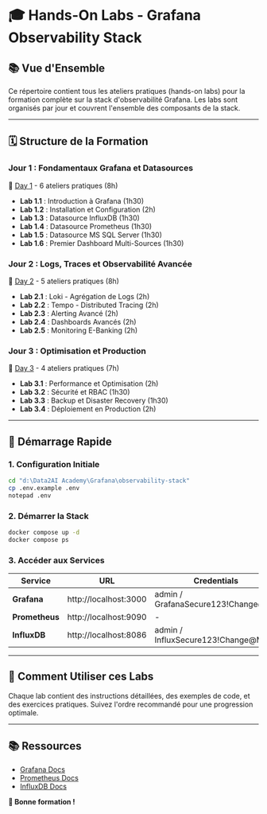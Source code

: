 # 🎓 Hands-On Labs - Grafana Observability Stack

## 📚 Vue d'Ensemble

Ce répertoire contient tous les ateliers pratiques (hands-on labs) pour la formation complète sur la stack d'observabilité Grafana. Les labs sont organisés par jour et couvrent l'ensemble des composants de la stack.

---

## 🗓️ Structure de la Formation

### **Jour 1 : Fondamentaux Grafana et Datasources**
📁 [Day 1](./Day%201/) - 6 ateliers pratiques (8h)

- **Lab 1.1** : Introduction à Grafana (1h30)
- **Lab 1.2** : Installation et Configuration (2h)
- **Lab 1.3** : Datasource InfluxDB (1h30)
- **Lab 1.4** : Datasource Prometheus (1h30)
- **Lab 1.5** : Datasource MS SQL Server (1h30)
- **Lab 1.6** : Premier Dashboard Multi-Sources (1h30)

### **Jour 2 : Logs, Traces et Observabilité Avancée**
📁 [Day 2](./Day%202/) - 5 ateliers pratiques (8h)

- **Lab 2.1** : Loki - Agrégation de Logs (2h)
- **Lab 2.2** : Tempo - Distributed Tracing (2h)
- **Lab 2.3** : Alerting Avancé (2h)
- **Lab 2.4** : Dashboards Avancés (2h)
- **Lab 2.5** : Monitoring E-Banking (2h)

### **Jour 3 : Optimisation et Production**
📁 [Day 3](./Day%203/) - 4 ateliers pratiques (7h)

- **Lab 3.1** : Performance et Optimisation (2h)
- **Lab 3.2** : Sécurité et RBAC (1h30)
- **Lab 3.3** : Backup et Disaster Recovery (1h30)
- **Lab 3.4** : Déploiement en Production (2h)

---

## 🚀 Démarrage Rapide

### 1. Configuration Initiale
```bash
cd "d:\Data2AI Academy\Grafana\observability-stack"
cp .env.example .env
notepad .env
```

### 2. Démarrer la Stack
```bash
docker compose up -d
docker compose ps
```

### 3. Accéder aux Services

| Service | URL | Credentials |
|---------|-----|-------------|
| **Grafana** | http://localhost:3000 | admin / GrafanaSecure123!Change@Me |
| **Prometheus** | http://localhost:9090 | - |
| **InfluxDB** | http://localhost:8086 | admin / InfluxSecure123!Change@Me |

---

## 📖 Comment Utiliser ces Labs

Chaque lab contient des instructions détaillées, des exemples de code, et des exercices pratiques. Suivez l'ordre recommandé pour une progression optimale.

---

## 📚 Ressources

- [Grafana Docs](https://grafana.com/docs/)
- [Prometheus Docs](https://prometheus.io/docs/)
- [InfluxDB Docs](https://docs.influxdata.com/)

**🎉 Bonne formation !**
